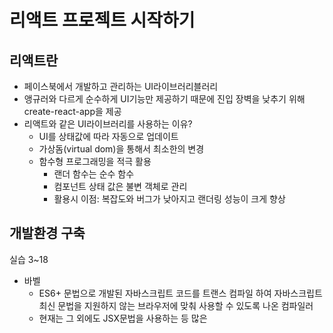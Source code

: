 


# 리액트 프로젝트 시작하기

## 리액트란

- 페이스북에서 개발하고 관리하는 UI라이브러리블러리
- 앵규러와 다르게 순수하게 UI기능만 제공하기 때문에 진입 장벽을 낮추기 위해 create-react-app을 제공
- 리액트와 같은 UI라이브러리를 사용하는 이유?
	- UI를 상태값에 따라 자동으로 업데이트
	- 가상돔(virtual dom)을 통해서 최소한의 변경
	- 함수형 프로그래밍을 적극 활용
		- 랜더 함수는 순수 함수
		- 컴포넌트 상태 값은 불변 객체로 관리
		- 활용시 이점: 복잡도와 버그가 낮아지고 랜더링 성능이 크게 향상

## 개발환경 구축
실습 3~18
- 바벨
	- ES6+ 문법으로 개발된 자바스크립트 코드를 트랜스 컴파일 하여 자바스크립트 최신 문법을 지원하지 않는 브라우저에 맞춰 사용할 수 있도록 나온 컴파일러
	- 현재는 그 외에도 JSX문법을 사용하는 등 많은 


<!--stackedit_data:
eyJoaXN0b3J5IjpbLTc4NTUyMTg1NCw4Njg1NjAwOV19
-->